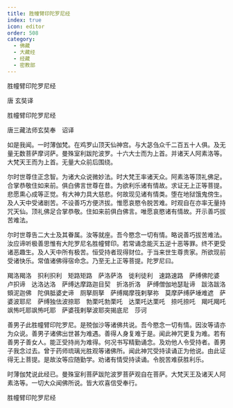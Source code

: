 ```yaml
---
title: 胜幢臂印陀罗尼经
index: true
icon: editor
order: 508
category:
  - 佛藏
  - 大藏经
  - 经藏
  - 密教部
---
```


  胜幢臂印陀罗尼经  

唐 玄奘译  

胜幢臂印陀罗尼经  

唐三藏法师玄奘奉　诏译  

如是我闻。一时薄伽梵。在鸡罗山顶天仙神宫。与大苾刍众千二百五十人俱。及无量无数菩萨摩诃萨。曼殊室利跋陀波罗。十六大士而为上首。并诸天人阿素洛等。大梵天王而为上首。无量大众前后围绕。  

尔时世尊住正念智。为诸大众说微妙法。时大梵王率诸天众。阿素洛等顶礼佛足。合掌恭敬住如来前。俱白佛言世尊在昔。为欲利乐诸有情故。求证无上正等菩提。悲愿熏心成等正觉。有大神力具大慈悲。何故现见诸有情类。堕在地狱饿鬼傍生。及人天中受诸剧苦。不设善巧方便济拔。惟愿哀愍令脱苦难。时观自在亦率无量持咒天仙。顶礼佛足合掌恭敬。住如来前俱白佛言。唯愿哀愍诸有情故。开示善巧拔苦难法。  

尔时世尊告二大士及其眷属。汝等就座。吾今愍念一切有情。略说善巧拔苦难法。汝应谛听极善思惟有大陀罗尼名胜幢臂印。若常诵念能灭五逆十恶等罪。终不更受诸恶趣生。及人天中所有极苦。恒受持者现得财位。于当来世生尊贵家。所欲现前受诸快乐。常值诸佛得宿命念。乃至无上正等菩提。陀罗尼曰。  

羯洛羯洛　抧利抧利　矩路矩路　萨洛萨洛　徙利徒利　速路速路　萨缚佛陀婆　卢抧谛　达洛达洛　萨缚达摩路迦目契　折洛折洛　萨缚僧伽地瑟耻谛　跋洛跋洛　頞泥迦佛　陀俱胝婆史谛　厕拏厕拏　萨缚羯摩筏剌拏祢　莫摩萨缚萨埵难遮　萨婆波耶尼　萨缚独佉波捺耶　勃栗吒勃栗吒　达栗吒达栗吒　捺吒捺吒　羯吒羯吒　飒怖吒耶飒怖吒耶　萨婆筏剌拏波耶突揭底尼　莎诃  

善男子此胜幢臂印陀罗尼。是殑伽沙等诸佛共说。吾今愍念一切有情。因汝等请亦为众说。善男子诸佛出世甚为难遇。善得人身复难于是。闻此神咒更复为难。若有善男子善女人。能正受持尚为难得。何况书写精勤诵念。及劝他人令受持者。善男子我念过去。曾于药师琉璃光胜观等诸佛所。闻此神咒受持读诵正为他说。由此证得无上菩提。是故汝等应随勤学。劝诸有情受持读诵。令脱苦难获胜利乐。  

时薄伽梵说此经已。曼殊室利菩萨跋陀波罗菩萨观自在菩萨。大梵天王及诸天人阿素洛等。一切大众闻佛所说。皆大欢喜信受奉行。  

胜幢臂印陀罗尼经  
